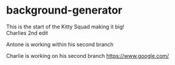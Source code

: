 # background-generator

This is the start of the Kitty Squad making it big! <br />
Charlies 2nd edit <br />

Antone is working within his second branch

Charlie is working on his second branch
https://www.google.com/


